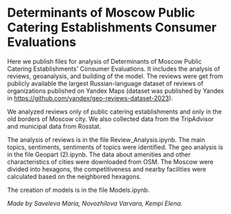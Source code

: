 # Determinants of Moscow Public Catering Establishments Consumer Evaluations

Here we publish files for analysis of Determinants of Moscow Public Catering Establishments' Consumer Evaluations. It includes the analysis of reviews, geoanalysis, and building of the model.
The reviews were get from publicly available the largest Russian-language dataset of reviews of organizations published on Yandex Maps  (dataset was published by Yandex in https://github.com/yandex/geo-reviews-dataset-2023).

We analyzed reviews only of public catering establishments and only in the old borders of Moscow city. We also collected data from the TripAdvisor and municipal data from Rosstat.

The analysis of reviews is in the file Review_Analysis.ipynb. The main topics, sentiments, sentiments of topics were identified.
The geo analysis is in the file Geopart (2).ipynb. The data about amenities and other characteristics of cities were downloaded from OSM. The Moscow were divided into hexagons, the competitiveness and nearby facilities were calculated based on the neighbored hexagons.

The creation of models is in the file Models.ipynb. 

_Made by Saveleva Maria, Novozhilova Varvara, Kempi Elena._
